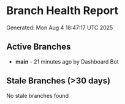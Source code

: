 # Branch Health Report
Generated: Mon Aug  4 18:47:17 UTC 2025

## Active Branches
- **main** - 21 minutes ago by Dashboard Bot

## Stale Branches (>30 days)
No stale branches found
